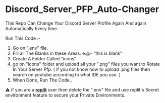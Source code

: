 # Discord_Server_PFP_Auto-Changer
This Repo Can Change Your Discord Server Profile Again And again Automatically Every time.

Run This Code :-
1) Go on ".env" file.
2) Fill all The Blanks in these Areas. e.g:- "this is blank"
3) Create A Folder Called "icons"
4) go on "icons" folder and upload all your ".png" files you want to Rotate In Your Server Pfp. ( if you not know how to upload .png files then search on youtube according to what IDE you use. )
5) When Done, Run The Code..


⚠️ if you are a **[replit](https://replit.com)** user then delete the ".env" file and use replit's Secret environment feature to secure your Private Environments.

